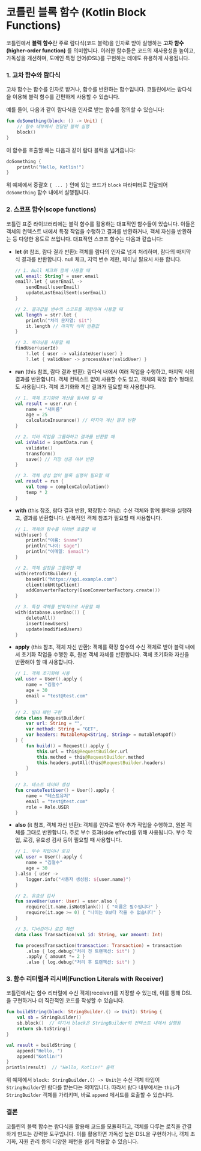 # 코틀린 블록 함수 (Kotlin Block Functions)

코틀린에서 **블럭 함수**란 주로 람다식(코드 블럭)을 인자로 받아 실행하는 **고차 함수(higher-order function)** 를 의미합니다. 이러한 함수들은 코드의 재사용성을 높이고, 가독성을 개선하며, 도메인 특정 언어(DSL)를 구현하는 데에도 유용하게 사용됩니다.

### 1. 고차 함수와 람다식
고차 함수는 함수를 인자로 받거나, 함수를 반환하는 함수입니다. 코틀린에서는 람다식을 이용해 블럭 함수를 간편하게 사용할 수 있습니다.

예를 들어, 다음과 같이 람다식을 인자로 받는 함수를 정의할 수 있습니다:

```kotlin
fun doSomething(block: () -> Unit) {
    // 함수 내부에서 전달된 블럭 실행
    block()
}
```

이 함수를 호출할 때는 다음과 같이 람다 블럭을 넘겨줍니다:

```kotlin
doSomething {
    println("Hello, Kotlin!")
}
```

위 예제에서 중괄호 `{ ... }` 안에 있는 코드가 `block` 파라미터로 전달되어 `doSomething` 함수 내에서 실행됩니다.

### 2. 스코프 함수(scope functions)
코틀린 표준 라이브러리에는 블럭 함수를 활용하는 대표적인 함수들이 있습니다. 이들은 객체의 컨텍스트 내에서 특정 작업을 수행하고 결과를 반환하거나, 객체 자신을 반환하는 등 다양한 용도로 쓰입니다. 대표적인 스코프 함수는 다음과 같습니다:

- **let** (it 참조, 람다 결과 반환): 객체를 람다의 인자로 넘겨 처리하며, 람다의 마지막 식 결과를 반환합니다. null 체크, 지역 변수 제한, 체이닝 필요시 사용 합니다.
    ```kotlin
    // 1. Null 체크와 함께 사용할 때
    val email: String? = user.email
    email?.let { userEmail ->
        sendEmail(userEmail)
        updateLastEmailSent(userEmail)
    }
    
    // 2. 결과값을 변수의 스코프를 제한하여 사용할 때
    val length = str?.let { 
        println("처리 문자열: $it")
        it.length // 마지막 식이 반환값
    }
    
    // 3. 체이닝을 사용할 때
    findUser(userId)
        ?.let { user -> validateUser(user) }
        ?.let { validUser -> processUser(validUser) }
    ```

- **run** (this 참조, 람다 결과 반환): 람다식 내에서 여러 작업을 수행하고, 마지막 식의 결과를 반환합니다. 객체 컨텍스트 없이 사용할 수도 있고, 객체의 확장 함수 형태로도 사용됩니다. 객체 초기화와 계산 결과가 필요할 때 사용합니다.
    ```kotlin
    // 1. 객체 초기화와 계산을 동시에 할 때
    val result = user.run {
        name = "새이름"
        age = 25
        calculateInsurance() // 마지막 계산 결과 반환
    }
    
    // 2. 여러 작업을 그룹화하고 결과를 반환할 때
    val isValid = inputData.run {
        validate()
        transform()
        save() // 저장 성공 여부 반환
    }
    
    // 3. 객체 생성 없이 블록 실행이 필요할 때
    val result = run {
        val temp = complexCalculation()
        temp * 2
    }
    ```

- **with** (this 참조, 람다 결과 반환, 확장함수 아님): 수신 객체와 함께 블럭을 실행하고, 결과를 반환합니다. 반복적인 객체 참조가 필요할 때 사용합니다.
    ```kotlin
    // 1. 객체의 함수를 여러번 호출할 때
    with(user) {
        println("이름: $name")
        println("나이: $age")
        println("이메일: $email")
    }
    
    // 2. 객체 설정을 그룹화할 때
    with(retrofitBuilder) {
        baseUrl("https://api.example.com")
        client(okHttpClient)
        addConverterFactory(GsonConverterFactory.create())
    }
    
    // 3. 특정 객체를 반복적으로 사용할 때
    with(database.userDao()) {
        deleteAll()
        insert(newUsers)
        update(modifiedUsers)
    }
    ```

- **apply** (this 참조, 객체 자신 반환): 객체를 확장 함수의 수신 객체로 받아 블럭 내에서 초기화 작업을 수행한 후, 원본 객체 자체를 반환합니다. 객체 초기화와 자신을 반환해야 할 때 사용합니다.
    ```kotlin
    // 1. 객체 초기화에 사용
    val user = User().apply {
        name = "김철수"
        age = 30
        email = "test@test.com"
    }
    
    // 2. 빌더 패턴 구현
    data class RequestBuilder(
        var url: String = "",
        var method: String = "GET",
        var headers: MutableMap<String, String> = mutableMapOf()
    ) {
        fun build() = Request().apply {
            this.url = this@RequestBuilder.url
            this.method = this@RequestBuilder.method
            this.headers.putAll(this@RequestBuilder.headers)
        }
    }
    
    // 3. 테스트 데이터 생성
    fun createTestUser() = User().apply {
        name = "테스트유저"
        email = "test@test.com"
        role = Role.USER
    }
    ```

- **also** (it 참조, 객체 자신 반환): 객체를 인자로 받아 추가 작업을 수행하고, 원본 객체를 그대로 반환합니다. 주로 부수 효과(side effect)를 위해 사용됩니다. 부수 작업, 로깅, 유효성 검사 등이 필요할 때 사용합니다.
    ```kotlin
    // 1. 부수 작업이나 로깅
    val user = User().apply {
        name = "김철수"
        age = 30
    }.also { user ->
        logger.info("사용자 생성됨: ${user.name}")
    }
    
    // 2. 유효성 검사
    fun saveUser(user: User) = user.also {
        require(it.name.isNotBlank()) { "이름은 필수입니다" }
        require(it.age >= 0) { "나이는 0보다 작을 수 없습니다" }
    }
    
    // 3. 디버깅이나 로깅 체인
    data class Transaction(val id: String, var amount: Int)
    
    fun processTransaction(transaction: Transaction) = transaction
        .also { log.debug("처리 전 트랜잭션: $it") }
        .apply { amount *= 2 }
        .also { log.debug("처리 후 트랜잭션: $it") }
    ```


### 3. 함수 리터럴과 리시버(Function Literals with Receiver)
코틀린에서는 함수 리터럴에 수신 객체(receiver)를 지정할 수 있는데, 이를 통해 DSL을 구현하거나 더 직관적인 코드를 작성할 수 있습니다.

```kotlin
fun buildString(block: StringBuilder.() -> Unit): String {
    val sb = StringBuilder()
    sb.block()  // 여기서 block은 StringBuilder의 컨텍스트 내에서 실행됨
    return sb.toString()
}

val result = buildString {
    append("Hello, ")
    append("Kotlin!")
}
println(result)  // "Hello, Kotlin!" 출력
```

위 예제에서 `block: StringBuilder.() -> Unit`는 수신 객체 타입이 `StringBuilder`인 람다를 받는다는 의미입니다. 따라서 람다 내부에서는 `this`가 `StringBuilder` 객체를 가리키며, 바로 `append` 메서드를 호출할 수 있습니다.

### 결론
코틀린의 블럭 함수는 람다식을 활용해 코드를 모듈화하고, 객체를 다루는 로직을 간결하게 만드는 강력한 도구입니다. 이를 활용하면 가독성 높은 DSL을 구현하거나, 객체 초기화, 자원 관리 등의 다양한 패턴을 쉽게 적용할 수 있습니다.